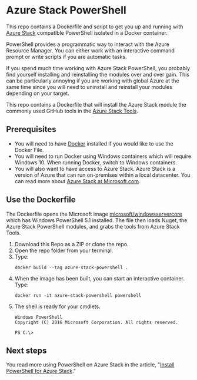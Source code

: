 # Azure Stack PowerShell

This repo contains a Dockerfile and script to get you up and running with [Azure Stack](https://docs.microsoft.com/azure/azure-stack/) compatible PowerShell isolated in a Docker container.

PowerShell provides a programmatic way to interact with the Azure Resource  Manager. You can either work with an interactive command prompt or write scripts if you are automatic tasks.

If you spend much time working with Azure Stack PowerShell, you probably find yourself installing and reinstalling the modules over and over gain. This can be particularly annoying if you are working with global Azure at the same time since you will need to uninstall and reinstall your modules depending on your target.

This repo contains a Dockerfile that will install the Azure Stack module the commonly used GitHub tools in the [Azure Stack Tools](https://github.com/Azure/AzureStack-Tools).

## Prerequisites

- You will need to have [Docker](https://docs.docker.com/install/) installed if you would like to use the Docker File.
- You will need to run Docker using Windows containers which will require Windows 10. When running Docker, switch to Windows containers.
- You will also want to have access to Azure Stack. Azure Stack is a version of Azure that can run on-premises within a local datacenter. You can read more about [Azure Stack at Microsoft.com](https://azure.microsoft.com/en-us/overview/azure-stack/). 

## Use the Dockerfile

The Dockerfile opens the Microsoft image [microsoft/windowsservercore](https://hub.docker.com/_/microsoft-windows-servercore) which has Windows PowerShell 5.1 installed. The file then loads Nuget, the Azure Stack PowerShell modules, and grabs the tools from Azure Stack Tools.

1. Download this Repo as a ZIP or clone the repo.
2. Open the repo folder from your terminal.
3. Type: 
    ```
    docker build --tag azure-stack-powershell .
    ```
4. When the image has been built, you can start an interactive container. Type:
    ```
    docker run -it azure-stack-powershell powershell
    ```
5. The shell is ready for your cmdlets.
    ```
    Windows PowerShell
    Copyright (C) 2016 Microsoft Corporation. All rights reserved.

    PS C:\>
    ```

## Next steps

You read more using PowerShell on Azure Stack in the article, "[Install PowerShell for Azure Stack](https://docs.microsoft.com/azure/azure-stack/azure-stack-powershell-install)."
